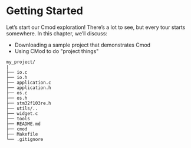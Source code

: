 # Getting Started

Let’s start our Cmod exploration! There’s a lot to see, but every tour starts somewhere. In this chapter, we’ll discuss:

- Downloading a sample project that demonstrates Cmod
- Using CMod to do "project things"

```
my_project/
|
├── io.c
├── io.h
├── application.c
├── application.h
├── os.c
├── os.h
├── stm32f103re.h
├── utils/..
├── widget.c
├── tools
├── README.md
├── cmod
├── Makefile
└── .gitignore
```

